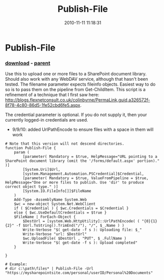 ﻿---
pid:            2356
poster:         asdfads
title:          Publish-File
date:           2010-11-11 11:18:31
format:         posh
parent:         2126
parent:         2126

---

# Publish-File

### [download](2356.ps1) - [parent](2126.md)

Use this to upload one or more files to a SharePoint document library. Should also work with any WebDAV service, although that hasn't been tested. The filename parameter expects fileinfo objects. Easiest way to do so is to pass them on the pipeline from Get-ChildItem.  This script is a refinement of a technique that I first saw here: http://blogs.flexnetconsult.co.uk/colinbyrne/PermaLink,guid,a326572f-8f78-4c80-86d5-1fe52cbd6fe5.aspx.

The credential parameter is optional. If you do not supply it, then your currently logged-in credentials are used.

* 9/9/10: added UrlPathEncode to ensure files with a space in them will work

```posh
# Note that this version will not descend directories.
function Publish-File {
	param (
		[parameter( Mandatory = $true, HelpMessage="URL pointing to a SharePoint document library (omit the '/forms/default.aspx' portion)." )]
		[System.Uri]$Url,
		[system.Management.Automation.PSCredential]$Credential,
		[parameter( Mandatory = $true, ValueFromPipeline = $true, HelpMessage="One or more files to publish. Use 'dir' to produce correct object type." )]
		[System.IO.FileInfo[]]$FileName
	)
	Add-Type -AssemblyName System.Web
	$wc = new-object System.Net.WebClient
	if ( $Credential ) { $wc.Credentials = $Credential }
	else { $wc.UseDefaultCredentials = $true }
	$FileName | ForEach-Object {
		$DestUrl = [system.Web.HttpUtility]::UrlPathEncode( ( "{0}{1}{2}" -f $Url.ToString().TrimEnd("/"), "/", $_.Name ) )
		Write-Verbose "$( get-date -f s ): Uploading file: $_"
		Write-Verbose "url: $DestUrl"
		$wc.UploadFile( $DestUrl , "PUT", $_.FullName )
		Write-Verbose "$( get-date -f s ): Upload completed"
	}
	
}

# Example:
# dir c:\path\files* | Publish-File -Url "https://mysharepointsite.com/personal/userID/Personal%20Documents"
```
